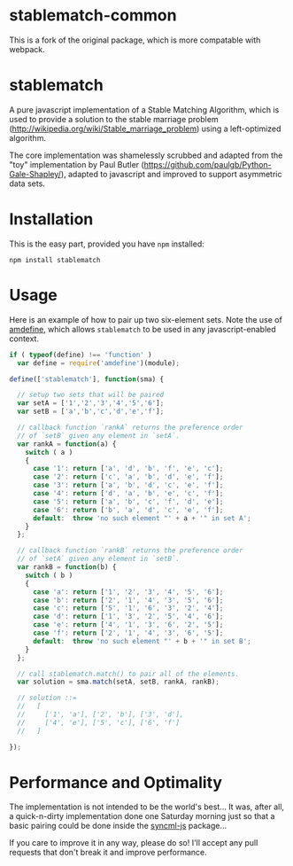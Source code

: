 stablematch-common
=================

This is a fork of the original package, which is more compatable with webpack.


stablematch
===========

A pure javascript implementation of a Stable Matching Algorithm, which
is used to provide a solution to the stable marriage problem
(http://wikipedia.org/wiki/Stable_marriage_problem) using a
left-optimized algorithm.

The core implementation was shamelessly scrubbed and adapted from the
"toy" implementation by Paul Butler
(https://github.com/paulgb/Python-Gale-Shapley/), adapted to
javascript and improved to support asymmetric data sets.

Installation
============

This is the easy part, provided you have ``npm`` installed:

    npm install stablematch

Usage
=====

Here is an example of how to pair up two six-element sets. Note the
use of [amdefine](https://npmjs.org/package/amdefine), which allows
``stablematch`` to be used in any javascript-enabled context.

``` js
if ( typeof(define) !== 'function' )
  var define = require('amdefine')(module);

define(['stablematch'], function(sma) {

  // setup two sets that will be paired
  var setA = ['1','2','3','4','5','6'];
  var setB = ['a','b','c','d','e','f'];

  // callback function `rankA` returns the preference order
  // of `setB` given any element in `setA`.
  var rankA = function(a) {
    switch ( a )
    {
      case '1': return ['a', 'd', 'b', 'f', 'e', 'c'];
      case '2': return ['c', 'a', 'b', 'd', 'e', 'f'];
      case '3': return ['a', 'b', 'd', 'c', 'e', 'f'];
      case '4': return ['d', 'a', 'b', 'e', 'c', 'f'];
      case '5': return ['a', 'b', 'c', 'f', 'd', 'e'];
      case '6': return ['b', 'a', 'd', 'c', 'e', 'f'];
      default:  throw 'no such element "' + a + '" in set A';
    }
  };

  // callback function `rankB` returns the preference order
  // of `setA` given any element in `setB`.
  var rankB = function(b) {
    switch ( b )
    {
      case 'a': return ['1', '2', '3', '4', '5', '6'];
      case 'b': return ['2', '1', '4', '3', '5', '6'];
      case 'c': return ['5', '1', '6', '3', '2', '4'];
      case 'd': return ['1', '3', '2', '5', '4', '6'];
      case 'e': return ['4', '1', '3', '6', '2', '5'];
      case 'f': return ['2', '1', '4', '3', '6', '5'];
      default:  throw 'no such element "' + b + '" in set B';
    }
  };

  // call stablematch.match() to pair all of the elements.
  var solution = sma.match(setA, setB, rankA, rankB);

  // solution ::=
  //   [
  //     ['1', 'a'], ['2', 'b'], ['3', 'd'],
  //     ['4', 'e'], ['5', 'c'], ['6', 'f']
  //   ]

});
```

Performance and Optimality
==========================

The implementation is not intended to be the world's best... It was,
after all, a quick-n-dirty implementation done one Saturday morning
just so that a basic pairing could be done inside the
[syncml-js](https://npmjs.org/package/syncml-js) package...

If you care to improve it in any way, please do so! I'll accept any
pull requests that don't break it and improve performance.
